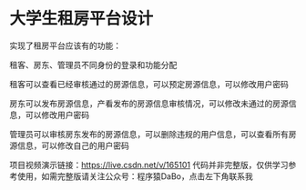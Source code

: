 # 大学生租房平台设计

实现了租房平台应该有的功能：

租客、房东、管理员不同身份的登录和功能分配

租客可以查看已经审核通过的房源信息，可以预定房源信息，可以修改用户密码

房东可以发布房源信息，产看发布的房源信息审核情况，可以修改未通过的房源信息，可以修改用户密码

管理员可以审核房东发布的房源信息，可以删除违规的用户信息，可以查看所有房源信息，可以修改自己的用户密码

项目视频演示链接：https://live.csdn.net/v/165101 代码并非完整版，仅供学习参考使用，如需完整版请关注公众号：程序猿DaBo，点击左下角联系我
